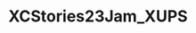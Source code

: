---
title: XCStories23Jam_XUPS
redirect_to: https://jamboard.google.com/d/1uz3KaWH-VS9VstImFBKVZe7B4EBI3lcGVGpYuN9-fyE/edit?usp=share_link
redirect_from: 
  - /XCStories23Jam_XUPS
  - /xcstories23jam_xups
---
